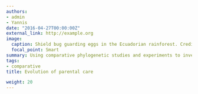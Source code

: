 ```yaml
---
authors:
- admin
- Yannis
date: "2016-04-27T00:00:00Z"
external_link: http://example.org
image:
  caption: Shield bug guarding eggs in the Ecuadorian rainforest. Credit:Andreas Kay/Flickr (CC-BY-NC-SA 2.0)
  focal_point: Smart
summary: Using comparative phylogenetic studies and experiments to investigate the evolution of parental care
tags:
- comparative
title: Evolution of parental care

weight: 20
---
```

